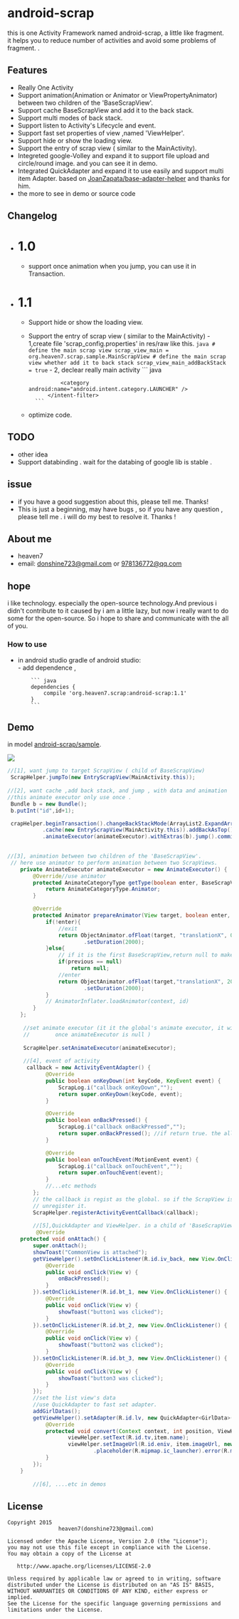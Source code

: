 # android-scrap
this is one Activity Framework named android-scrap, a little like fragment.  
it helps you to reduce number of activities  and avoid some problems of fragment.
.


## Features
- Really One Activity
- Support animation(Animation or Animator or ViewPropertyAnimator) between two children of the 'BaseScrapView'.
- Support cache BaseScrapView and add it to the back stack.
- Support multi modes of back stack.
- Support listen to Activity's Lifecycle and event.
- Support fast set properties of view ,named 'ViewHelper'.
- Support hide or show the loading view.
- Support the entry of scrap view ( similar to the MainActivity).
- Integreted google-Volley and expand it to support  file upload and circle/round image. and you can see it in demo.
- Integrated QuickAdapter and expand it to use easily and support multi item Adapter. based on [JoanZapata/base-adapter-helper](https://github.com/JoanZapata/base-adapter-helper) and thanks for him.
- the more to see in demo or source code


## Changelog
-  # 1.0
     - support once animation when you jump, you can use it in Transaction.
-  # 1.1 
     - Support hide or show the loading view.
     - Support the entry of scrap view ( similar to the MainActivity) 
           - 1,create file 'scrap_config.properties' in res/raw like this.
            ``` java
               # define the main scrap view
               scrap_view_main = org.heaven7.scrap.sample.MainScrapView
               # define the main scrap view whether add it to back stack
               scrap_view_main_addBackStack = true
            ```
           - 2, declear really main activity
            ``` java
             <activity android:name="org.heaven7.scrap.core.ContainerActivity"
              >
                  <intent-filter>
                     <action android:name="android.intent.action.MAIN" />
     
                     <category android:name="android.intent.category.LAUNCHER" />
                 </intent-filter>
             ```
     - optimize code.
  
## TODO
   * other idea
   * Support databinding . wait for the databing of google lib is stable .
   
## issue
   * if you have a good suggestion  about this, please tell me. Thanks! 
   * This is just a beginning, may have bugs ,  so if you have any question , please tell me . i will do my best to resolve it. Thanks !
   
## About me
   * heaven7 
   * email: donshine723@gmail.com or 978136772@qq.com   
   
## hope
i like technology. especially the open-source technology.And previous i didn't contribute to it caused by i am a little lazy, but now i really want to do some for the open-source. So i hope to share and communicate with the all of you.

### How to use 
- in android studio gradle of android studio:       
      - add dependence ,
 
          ``` java
          dependencies {
              compile 'org.heaven7.scrap:android-scrap:1.1'
          }
          ```
   
## Demo
in model [android-scrap/sample](https://github.com/LightSun/android-scrap/tree/master/Android-Scrap/samples).

<img src="1.png"/>

``` java
//[1], want jump to target ScrapView ( child of BaseScrapView)
 ScrapHelper.jumpTo(new EntryScrapView(MainActivity.this));
 
//[2], want cache ,add back stack, and jump , with data and animation 
//this animate executor only use once . 
 Bundle b = new Bundle();
 b.putInt("id",id+1);

 crapHelper.beginTransaction().changeBackStackMode(ArrayList2.ExpandArrayList2.Mode.Normal)
           .cache(new EntryScrapView(MainActivity.this)).addBackAsTop())
           .animateExecutor(animateExecutor).withExtras(b).jump().commit();

                        
//[3], animation between two children of the 'BaseScrapView'. 
 // here use animator to perform animation between two ScrapViews.
    private AnimateExecutor animateExecutor = new AnimateExecutor() {
        @Override//use animator
        protected AnimateCategoryType getType(boolean enter, BaseScrapView previous, BaseScrapView current) {
            return AnimateCategoryType.Animator;
        }

        @Override
        protected Animator prepareAnimator(View target, boolean enter, BaseScrapView previous, BaseScrapView current) {
            if(!enter){
                //exit
                return ObjectAnimator.ofFloat(target, "translationX", 0, 200)
                        .setDuration(2000);
            }else{
                // if it is the first BaseScrapView,return null to make it not to animate.
                if(previous == null)
                    return null;
                //enter
                return ObjectAnimator.ofFloat(target,"translationX", 200, 0)
                        .setDuration(2000);
            }
            // AnimatorInflater.loadAnimator(context, id)
        }
    };
    
     //set animate executor (it it the global's animate executor, it will be only used if 
     //        once animateExecutor is null )
     
     ScrapHelper.setAnimateExecutor(animateExecutor);
     
     //[4], event of activity 
      callback = new ActivityEventAdapter() {
            @Override
            public boolean onKeyDown(int keyCode, KeyEvent event) {
                ScrapLog.i("callback onKeyDown","");
                return super.onKeyDown(keyCode, event);
            }

            @Override
            public boolean onBackPressed() {
                ScrapLog.i("callback onBackPressed","");
                return super.onBackPressed(); //if return true. the all BaseScrapView can't receive back event.
            }

            @Override
            public boolean onTouchEvent(MotionEvent event) {
                ScrapLog.i("callback onTouchEvent","");
                return super.onTouchEvent(event);
            }
            //...etc methods
        };
        // the callback is regist as the global. so if the ScrapView is detached and you don't need, don't forget to 
        // unregister it.
        ScrapHelper.registerActivityEventCallback(callback);
        
        //[5],QuickAdapter and ViewHelper. in a child of 'BaseScrapView'
         @Override
    protected void onAttach() {
        super.onAttach();
        showToast("CommonView is attached");
        getViewHelper().setOnClickListener(R.id.iv_back, new View.OnClickListener() {
            @Override
            public void onClick(View v) {
                onBackPressed();
            }
        }).setOnClickListener(R.id.bt_1, new View.OnClickListener() {
            @Override
            public void onClick(View v) {
                showToast("button1 was clicked");
            }
        }).setOnClickListener(R.id.bt_2, new View.OnClickListener() {
            @Override
            public void onClick(View v) {
                showToast("button2 was clicked");
            }
        }).setOnClickListener(R.id.bt_3, new View.OnClickListener() {
            @Override
            public void onClick(View v) {
                showToast("button3 was clicked");
            }
        });
        //set the list view's data
        //use QuickAdapter to fast set adapter.
        addGirlDatas();
        getViewHelper().setAdapter(R.id.lv, new QuickAdapter<GirlData>(R.layout.item_girl,mGirlData) {
            @Override
            protected void convert(Context context, int position, ViewHelper viewHelper, GirlData item) {
                   viewHelper.setText(R.id.tv,item.name);
                   viewHelper.setImageUrl(R.id.eniv, item.imageUrl, new ImageParam.Builder()
                           .placeholder(R.mipmap.ic_launcher).error(R.mipmap.ic_launcher).circle().create());
            }
        });
    }
        
        //[6], ....etc in demos

```

## License

    Copyright 2015   
                    heaven7(donshine723@gmail.com)

    Licensed under the Apache License, Version 2.0 (the "License");
    you may not use this file except in compliance with the License.
    You may obtain a copy of the License at

       http://www.apache.org/licenses/LICENSE-2.0

    Unless required by applicable law or agreed to in writing, software
    distributed under the License is distributed on an "AS IS" BASIS,
    WITHOUT WARRANTIES OR CONDITIONS OF ANY KIND, either express or implied.
    See the License for the specific language governing permissions and
    limitations under the License.
